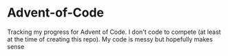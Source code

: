 # Advent-of-Code
Tracking my progress for Advent of Code.
I don't code to compete (at least at the time of creating this repo). My code is messy but hopefully makes sense
